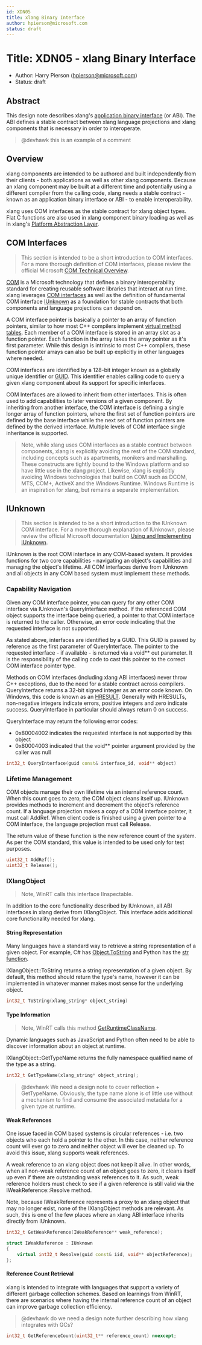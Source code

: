 ```yaml
---
id: XDN05
title: xlang Binary Interface
author: hpierson@microsoft.com
status: draft
---
```


# Title: XDN05 - xlang Binary Interface

- Author: Harry Pierson (hpierson@microsoft.com)
- Status: draft

## Abstract

This design note describes xlang's [application binary interface](https://en.wikipedia.org/wiki/Application_binary_interface)
(or ABI). The ABI defines a stable contract between xlang language projections and xlang components
that is necessary in order to interoperate.

> @devhawk this is an example of a comment

## Overview

xlang components are intended to be authored and built independently from their clients - both
applications as well as other xlang components. Because an xlang component may be built at a
different time and potentially using a different compiler from the calling code, xlang needs a
stable contract - known as an application binary interface or ABI - to enable interoperability.

xlang uses COM interfaces as the stable contract for xlang object types. Flat C functions are also
used in xlang component binary loading as well as in xlang's
[Platform Abstraction Layer](XDN06%20-%20xlang%20Platform%20Abstraction%20Layer.md).

## COM Interfaces

> This section is intended to be a short introduction to COM interfaces.
For a more thorough definition of COM interfaces, please review the official Microsoft
[COM Technical Overview](https://docs.microsoft.com/en-us/windows/desktop/com/com-technical-overview).

[COM](https://docs.microsoft.com/en-us/windows/desktop/com/component-object-model--com--portal)
is a Microsoft technology that defines a binary interoperability standard for creating reusable
software libraries that interact at run time. xlang leverages
[COM interfaces](https://docs.microsoft.com/en-us/windows/desktop/com/com-objects-and-interfaces)
as well as the definition of fundamental COM interface
[IUnknown](https://docs.microsoft.com/en-us/windows/desktop/com/using-and-implementing-iunknown)
as a foundation for stable contracts that both components and language projections can depend on.

A COM interface pointer is basically a pointer to an array of function pointers, similar to how
most C++ compilers implement
[virtual method tables](https://en.wikipedia.org/wiki/Virtual_method_table).
Each member of a COM interface is stored in an array slot as a function pointer. Each function in
the array takes the array pointer as it's first parameter. While this design is intrinsic to most
C++ compilers, these function pointer arrays can also be built up explicitly in other languages
where needed.

COM interfaces are identified by a 128-bit integer known as a globally unique identifier or
[GUID](https://en.wikipedia.org/wiki/Universally_unique_identifier).
This identifier enables calling code to query a given xlang component about its support for
specific interfaces.

COM Interfaces are allowed to inherit from other interfaces. This is often used to add capabilities
to later versions of a given component. By inheriting from another interface, the COM interface is
defining a single longer array of function pointers, where the first set of function pointers are
defined by the base interface while the next set of function pointers are defined by the derived
interface. Multiple levels of COM interface single inheritance is supported.

> Note, while xlang uses COM interfaces as a stable contract between components, xlang is
explicitly avoiding the rest of the COM standard, including concepts such as apartments, monikers
and marshalling. These constructs are tightly bound to the Windows platform and so have little use
in the xlang project. Likewise, xlang is explicitly avoiding Windows technologies that build on COM
such as DCOM, MTS, COM+, ActiveX and the Windows Runtime. Windows Runtime is an inspiration for
xlang, but remains a separate implementation.

## IUnknown

> This section is intended to be a short introduction to the IUnknown COM interface.
For a more thorough explanation of IUnknown, please review the official Microsoft documentation
[Using and Implementing IUnknown](https://docs.microsoft.com/en-us/windows/desktop/com/using-and-implementing-iunknown).

IUnknown is the root COM interface in any COM-based system. It provides functions for two core
capabilities - navigating an object's capabilities and managing the object's lifetime. All COM
interfaces derive from IUnknown and all objects in any COM based system must implement these
methods.

### Capability Navigation

Given any COM interface pointer, you can query for any other COM interface via IUnknown's
QueryInterface method. If the referenced COM object supports the interface being queried, a pointer
to that COM interface is returned to the caller. Otherwise, an error code indicating that the
requested interface is not supported.

As stated above, interfaces are identified by a GUID. This GUID is passed by reference as the first
parameter of QueryInterface. The pointer to the requested interface - if available - is returned
via a void** out parameter. It is the responsibility of the calling code to cast this pointer to
the correct COM interface pointer type.

Methods on COM interfaces (including xlang ABI interfaces) never throw C++ exceptions, due to the
need for a stable contract across compilers. QueryInterface returns a 32-bit signed integer as an
error code known. On Windows, this code is known as an
[HRESULT](https://docs.microsoft.com/en-us/windows/desktop/com/error-handling-in-com).
Generally with HRESULTs, non-negative integers indicate errors, positive integers and zero indicate
success. QueryInterface in particular should always return 0 on success.

QueryInterface may return the following error codes:

- 0x80004002 indicates the requested interface is not supported by this object
- 0x80004003 indicated that the void** pointer argument provided by the caller was null

``` cpp
int32_t QueryInterface(guid const& interface_id, void** object)
```

### Lifetime Management

COM objects manage their own lifetime via an internal reference count. When this count goes to
zero, the COM object cleans itself up. IUnknown provides methods to increment and decrement the
object's reference count. If a language projection makes a copy of a COM interface pointer, it must
call AddRef. When client code is finished using a given pointer to a COM interface, the language
projection must call Release.

The return value of these function is the new reference count of the system. As per the COM
standard, this value is intended to be used only for test purposes.

``` cpp
uint32_t AddRef();
uint32_t Release();
```

### IXlangObject

> Note, WinRT calls this interface IInspectable.

In addition to the core functionality described by IUnknown, all ABI interfaces in xlang derive from
IXlangObject. This interface adds additional core functionality needed for xlang.

#### String Representation

Many languages have a standard way to retrieve a string representation of a given object. For
example, C# has
[Object.ToString](https://docs.microsoft.com/en-us/dotnet/api/system.object.tostring?view=netframework-4.7.2)
and Python has the [str function](https://docs.python.org/3/library/functions.html#func-str).

IXlangObject::ToString returns a string representation of a given object. By default, this method
should return the type's name, however it can be implemented in whatever manner makes most sense
for the underlying object.

``` cpp
int32_t ToString(xlang_string* object_string)
```

#### Type Information

> Note, WinRT calls this method
[GetRuntimeClassName](https://docs.microsoft.com/en-us/windows/desktop/api/inspectable/nf-inspectable-iinspectable-getruntimeclassname).

Dynamic languages such as JavaScript and Python often need to be able to discover information
about an object at runtime.

IXlangObject::GetTypeName returns the fully namespace qualified name of the type as a string.

``` cpp
int32_t GetTypeName(xlang_string* object_string);
```

> @devhawk We need a design note to cover reflection + GetTypeName. Obviously, the type
name alone is of little use without a mechanism to find and consume the associated metadata for
a given type at runtime.

#### Weak References

One issue faced in COM based systems is circular references - i.e. two objects who each hold a
pointer to the other. In this case, neither reference count will ever go to zero and neither
object will ever be cleaned up. To avoid this issue, xlang supports weak references.

A weak reference to an xlang object does not keep it alive. In other words, when all non-weak
reference count of an object goes to zero, it cleans itself up even if there are outstanding weak
references to it. As such, weak reference holders must check to see if a given reference is still
valid via the IWeakReference::Resolve method.

Note, because IWeakReference represents a proxy to an xlang object that may no longer exist, none
of the IXlangObject methods are relevant. As such, this is one of the few places where an xlang
ABI interface inherits directly from IUnknown.

``` cpp
int32_t GetWeakReference(IWeakReference** weak_reference);

struct IWeakReference : IUnknown
{
    virtual int32_t Resolve(guid const& iid, void** objectReference);
};
```

#### Reference Count Retrieval

xlang is intended to integrate with languages that support a variety of different garbage
collection schemes. Based on learnings from WinRT, there are scenarios where having the
internal reference count of an object can improve garbage collection efficiency.

> @devhawk do we need a design note further describing how xlang integrates with GCs?

``` cpp
int32_t GetReferenceCount(uint32_t** reference_count) noexcept;
```

